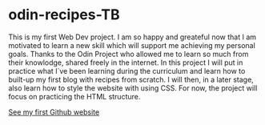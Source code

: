 # odin-recipes-TB

This is my first Web Dev project. I am so happy and greateful now that I am motivated to learn a new skill which will support me achieving my personal goals. Thanks to the Odin Project who allowed me to learn so much from their knowlodge, shared freely in the internet.
In this project I will put in practice what I`ve been learning during the curriculum and learn how to built-up my first blog with recipes from scratch. I will then, in a later stage, also learn how to style the website with using CSS. For now, the project will focus on practicing the HTML structure. 

<a href="./index.html">See my first Github website</a>